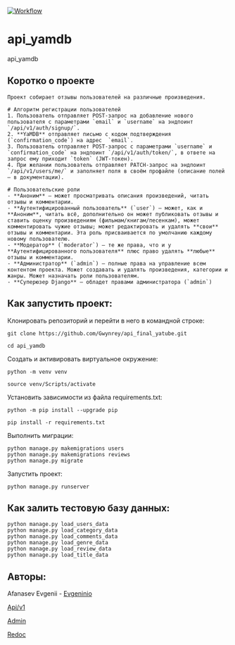 [![Workflow](https://github.com/Evgeninio/yamdb_final/actions/workflows/yamdb_workflow.yml/badge.svg)](https://github.com/Evgeninio/yamdb_final/actions/workflows/yamdb_workflow.yml)
# api_yamdb
api_yamdb

## Коротко о проекте

    Проект собирает отзывы пользователей на различные произведения.

    # Алгоритм регистрации пользователей
    1. Пользователь отправляет POST-запрос на добавление нового пользователя с параметрами `email` и `username` на эндпоинт `/api/v1/auth/signup/`.
    2. **YaMDB** отправляет письмо с кодом подтверждения (`confirmation_code`) на адрес  `email`.
    3. Пользователь отправляет POST-запрос с параметрами `username` и `confirmation_code` на эндпоинт `/api/v1/auth/token/`, в ответе на запрос ему приходит `token` (JWT-токен).
    4. При желании пользователь отправляет PATCH-запрос на эндпоинт `/api/v1/users/me/` и заполняет поля в своём профайле (описание полей — в документации).

    # Пользовательские роли
    - **Аноним** — может просматривать описания произведений, читать отзывы и комментарии.
    - **Аутентифицированный пользователь** (`user`) — может, как и **Аноним**, читать всё, дополнительно он может публиковать отзывы и ставить оценку произведениям (фильмам/книгам/песенкам), может комментировать чужие отзывы; может редактировать и удалять **свои** отзывы и комментарии. Эта роль присваивается по умолчанию каждому новому пользователю.
    - **Модератор** (`moderator`) — те же права, что и у **Аутентифицированного пользователя** плюс право удалять **любые** отзывы и комментарии.
    - **Администратор** (`admin`) — полные права на управление всем контентом проекта. Может создавать и удалять произведения, категории и жанры. Может назначать роли пользователям. 
    - **Суперюзер Django** — обладет правами администратора (`admin`)

## Как запустить проект:

Клонировать репозиторий и перейти в него в командной строке:

```
git clone https://github.com/Gwynrey/api_final_yatube.git
```

```
cd api_yamdb
```

Cоздать и активировать виртуальное окружение:

```
python -m venv venv
```

```
source venv/Scripts/activate
```

Установить зависимости из файла requirements.txt:

```
python -m pip install --upgrade pip
```

```
pip install -r requirements.txt
```

Выполнить миграции:

```
python manage.py makemigrations users
python manage.py makemigrations reviews
python manage.py migrate
```

Запустить проект:

```
python manage.py runserver

```


## Как залить тестовую базу данных:

```
python manage.py load_users_data
python manage.py load_category_data
python manage.py load_comments_data
python manage.py load_genre_data
python manage.py load_review_data
python manage.py load_title_data

```


## Авторы:


Afanasev Evgenii - [Evgeninio](https://github.com/Evgeninio)

[Api/v1](http://51.250.101.162/api/v1/)

[Admin](http://51.250.101.162/admin)

[Redoc](http://51.250.101.162/redoc)

